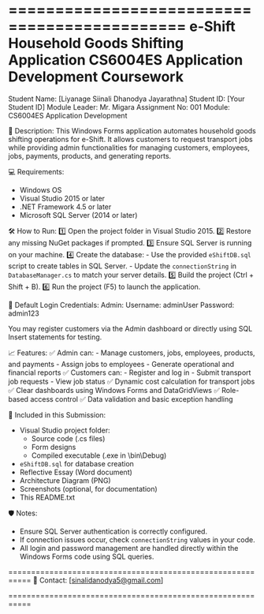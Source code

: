 =============================================
e-Shift Household Goods Shifting Application
CS6004ES Application Development Coursework
=========================================

Student Name: [Liyanage Siinali Dhanodya Jayarathna]
Student ID: [Your Student ID]
Module Leader: Mr. Migara
Assignment No: 001
Module: CS6004ES Application Development

📌 Description:
This Windows Forms application automates household goods shifting operations for e-Shift. It allows customers to request transport jobs while providing admin functionalities for managing customers, employees, jobs, payments, products, and generating reports.


💻 Requirements:
- Windows OS
- Visual Studio 2015 or later
- .NET Framework 4.5 or later
- Microsoft SQL Server (2014 or later)


🛠️ How to Run:
1️⃣ Open the project folder in Visual Studio 2015.
2️⃣ Restore any missing NuGet packages if prompted.
3️⃣ Ensure SQL Server is running on your machine.
4️⃣ Create the database:
    - Use the provided `eShiftDB.sql` script to create tables in SQL Server.
    - Update the `connectionString` in `DatabaseManager.cs` to match your server details.
5️⃣ Build the project (Ctrl + Shift + B).
6️⃣ Run the project (F5) to launch the application.


🔑 Default Login Credentials:
Admin:
    Username: adminUser
    Password: admin123

You may register customers via the Admin dashboard or directly using SQL Insert statements for testing.


📈 Features:
✅ Admin can:
    - Manage customers, jobs, employees, products, and payments
    - Assign jobs to employees
    - Generate operational and financial reports
✅ Customers can:
    - Register and log in
    - Submit transport job requests
    - View job status
✅ Dynamic cost calculation for transport jobs
✅ Clear dashboards using Windows Forms and DataGridViews
✅ Role-based access control
✅ Data validation and basic exception handling


📂 Included in this Submission:
- Visual Studio project folder:
    - Source code (.cs files)
    - Form designs
    - Compiled executable (.exe in \bin\Debug)
- `eShiftDB.sql` for database creation
- Reflective Essay (Word document)
- Architecture Diagram (PNG)
- Screenshots (optional, for documentation)
- This README.txt


🛡️ Notes:
- Ensure SQL Server authentication is correctly configured.
- If connection issues occur, check `connectionString` values in your code.
- All login and password management are handled directly within the Windows Forms code using SQL queries.

===========================================================
📧 Contact:
[sinalidanodya5@gmail.com]

===========================================================
